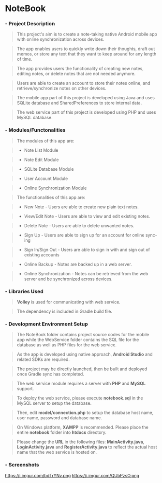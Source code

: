 # NoteBook

### - **Project Description**

> This project's aim is to create a note-taking native Android mobile app with online synchronization across devices.

> The app enables users to quickly write down their thoughts, draft out memos, or store any text that they want to keep around for any length of time. 

> The app provides users the functionality of creating new notes, editing notes, or delete notes that are not needed anymore.

> Users are able to create an account to store their notes online, and retrieve/synchronize notes on other devices. 

> The mobile app part of this project is developed using Java and uses SQLite database and SharedPreferences to store internal data.

> The web service part of this project is developed using PHP and uses MySQL database.

### - **Modules/Functonalities**

> The modules of this app are:

> - Note List Module

> - Note Edit Module

> - SQLite Database Module

> - User Account Module

> - Online Synchronization Module

> The functionalities of this app are: 

> - New Note - Users are able to create new plain text notes.

> - View/Edit Note - Users are able to view and edit existing notes.

> - Delete Note - Users are able to delete unwanted notes.

> - Sign Up - Users are able to sign up for an account for online sync-ing

> - Sign In/Sign Out - Users are able to sign in with and sign out of existing accounts

> - Online Backup - Notes are backed up in a web server.

> - Online Synchronization - Notes can be retrieved from the web server and be synchronized across devices.

### - **Libraries Used**

> **Volley** is used for communicating with web service. 

> The dependency is included in Gradle build file.

### - **Development Environment Setup**

> The NoteBook folder contains project source codes for the mobile app while the WebService folder contains the SQL file for the database as well as PHP files for the web service. 

> As the app is developed using native approach, **Android Studio** and related SDKs are required.

> The project may be directly launched, then be built and deployed once Gradle sync has completed.

> The web service module requires a server with **PHP** and **MySQL** support.

> To deploy the web service, please execute **notebook.sql** in the MySQL server to setup the database.

> Then, edit **model/connection.php** to setup the database host name, user name, password and database name.

> On Windows platform, **XAMPP** is recommended. Please place the entire **notebook** folder into **htdocs** directory.

> Please change the **URL** in the following files: **MainActivity.java**, **LoginActivity.java** and **RegisterActivity.java** to reflect the actual host name that the web service is hosted on.

### - **Screenshots**

https://i.imgur.com/bdTrYNv.png
https://i.imgur.com/QUbPzsO.png
